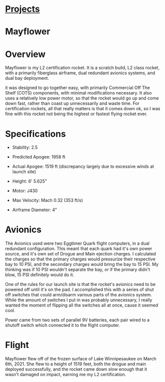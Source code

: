 # [Projects](http://vlarko.com/Projects)
# Mayflower
# Overview
Mayflower is my L2 certification rocket. It is a scratch build, L2 class rocket, with a primarily fiberglass airframe, dual redundant avionics systems, and dual bay deployment.   
  
it was designed to go together easy, with primarily Commercial Off The Shelf (COTS) components, with minimal modifications necessary. It also uses a relatively low power motor, so that the rocket would go up and come down fast, rather than coast up unnecessarily and waste time. For certification rockets, all that really matters is that it comes down ok, so I was fine with this rocket not being the highest or fastest flying rocket ever.

# Specifications
- Stability: 2.5
- Predicted Apogee: 1958 ft
- Actual Apogee: 1519 ft (discrepancy largely due to excessive winds at launch site)  
    
- Height: 6' 5.625"
- Motor: J430
- Max Velocity: Mach 0.32 (353 ft/s)
- Airframe Diameter: 4"

# Avionics
The Avionics used were two Eggtimer Quark flight computers, in a dual redundant configuration. This meant that each quark had it's own power source, and it's own set of Drogue and Main ejection charges. I calculated the charges so that the primary charges would pressurize their respective bay to 10 PSI, and the secondary charges would bring the bay to 15 PSI. My thinking was if 10 PSI wouldn't separate the bay, or if the primary didn't blow, 15 PSI definitely would do it.  
  
One of the rules for our launch site is that the rocket's avionics need to be powered off until it's on the pad. I accomplished this with a series of shut off switches that could arm/disarm various parts of the avionics system. While the amount of switches I put in was probably unnecessary, I really wanted the moment of flipping all the switches all at once, cause it seemed cool.  
  
Power came from two sets of parallel 9V batteries, each pair wired to a shutoff switch which connected it to the flight computer.

# Flight
Mayflower flew off of the frozen surface of Lake Winnipesaukee on March 6th, 2021. She flew to a height of 1519 feet, both the drogue and main deployed successfully, and the rocket came down slow enough that it wasn't damaged on impact, earning me my L2 certification.
